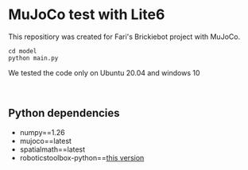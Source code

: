 # MuJoCo test with Lite6
This repositiory was created for Fari's Brickiebot project with MuJoCo. 

```
cd model
python main.py
```
We tested the code only on Ubuntu 20.04 and windows 10

<br>


## Python dependencies

- numpy==1.26
- mujoco==latest
- spatialmath==latest
- roboticstoolbox-python==[this version](https://github.com/Mordween/robotics-toolbox-python)

